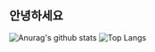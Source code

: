 ## 안녕하세요
![Anurag's github stats](https://github-readme-stats.vercel.app/api?username=Tild720)
![Top Langs](https://github-readme-stats.vercel.app/api/top-langs/?username=Tild720&layout=compact)
